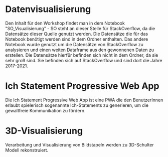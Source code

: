 # Datenvisualisierung

Den Inhalt für den Workshop findet man in dem Notebook "SO_Visualisierung" - SO steht an dieser Stelle für StackOverflow, da die Datensätze
dieser Quelle genutzt werden. Die Datensätze die für das Notebook benötigt werden sind in dem Ordner enthalten.
Das andere Notebook wurde genutzt um die Datensätze von StackOverflow zu analysieren und einen weiten Dataframe aus den gewonnenen Daten zu
erstellen. Die Datensätze hierfür befinden sich nicht in dem Ordner, da sie sehr groß sind. Sie befinden sich auf StackOverflow und sind 
dort die Jahre 2017-2021.

# Ich Statement Progressive Web App

Die Ich Statement Progressive Web App ist eine PWA die den BenutzerInnen erlaubt spielerisch sogenannte Ich-Statements zu generieren, um die gewaltfreie Kommunikation zu fördern.

# 3D-Visualisierung 

Verarbeitung und Visualisierung von Bildstapeln werden zu 3D-Schulter  Modell rekonstruiert. 
